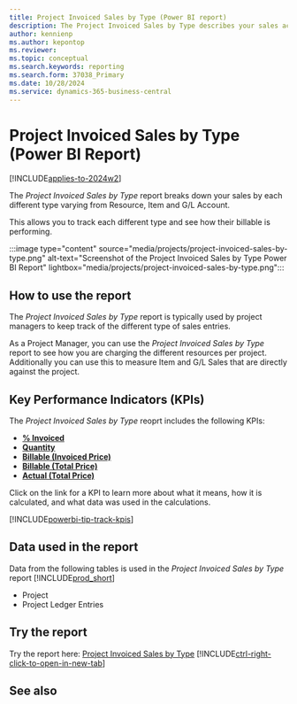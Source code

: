 ```yaml
---
title: Project Invoiced Sales by Type (Power BI report)
description: The Project Invoiced Sales by Type describes your sales activities based on each project and each different type of sales line.
author: kennienp
ms.author: kepontop
ms.reviewer: 
ms.topic: conceptual
ms.search.keywords: reporting
ms.search.form: 37038_Primary
ms.date: 10/28/2024
ms.service: dynamics-365-business-central
---
```


# Project Invoiced Sales by Type (Power BI Report)
[!INCLUDE[applies-to-2024w2](includes/applies-to-2024w2.md)]

The *Project Invoiced Sales by Type* report breaks down your sales by each different type varying from Resource, Item and G/L Account. 

This allows you to track each different type and see how their billable is performing.

:::image type="content" source="media/projects/project-invoiced-sales-by-type.png" alt-text="Screenshot of the Project Invoiced Sales by Type Power BI Report" lightbox="media/projects/project-invoiced-sales-by-type.png":::
## How to use the report
The *Project Invoiced Sales by Type* report is typically used by project managers to keep track of the different type of sales entries.

As a Project Manager, you can use the *Project Invoiced Sales by Type* report to see how you are charging the different resources per project. Additionally you can use this to measure Item and G/L Sales that are directly against the project.

## Key Performance Indicators (KPIs)
The *Project Invoiced Sales by Type* reoprt includes the following KPIs:
- [**% Invoiced**](###)
- [**Quantity**](###)
- [**Billable (Invoiced Price)**](###)
- [**Billable (Total Price)**](###)
- [**Actual (Total Price)**](####)

Click on the link for a KPI to learn more about what it means, how it is calculated, and what data was used in the calculations. 

[!INCLUDE[powerbi-tip-track-kpis](includes/powerbi-tip-track-kpis.md)]

## Data used in the report
Data from the following tables is used in the *Project Invoiced Sales by Type* report [!INCLUDE[prod_short](includes/prod_short.md)]
- Project
- Project Ledger Entries

## Try the report
Try the report here: [Project Invoiced Sales by Type](https://businesscentral.dynamics.com?page=37038)
[!INCLUDE[ctrl-right-click-to-open-in-new-tab](includes/ctrl-right-click-to-open-in-new-tab.md)]

## See also